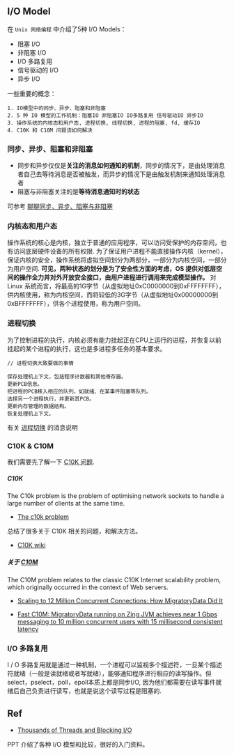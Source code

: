 
## I/O Model

在 `Unix 网络编程` 中介绍了5种 I/O Models：

- 阻塞 I/O
- 非阻塞 I/O
- I/O 多路复用
- 信号驱动的 I/O
- 异步 I/O

一些重要的概念：

```
1. IO模型中的同步、异步、阻塞和非阻塞
2. 5 种 IO 模型的工作机制：阻塞IO 非阻塞IO IO多路复用 信号驱动IO 异步IO
3. 操作系统的内核态和用户态, 进程切换, 线程切换, 进程的阻塞, fd, 缓存IO
4. C10K 和 C10M 问题该如何解决
```

### 同步、异步、阻塞和非阻塞

- 同步和异步仅仅是**关注的消息如何通知的机制**，同步的情况下，是由处理消息者自己去等待消息是否被触发，而异步的情况下是由触发机制来通知处理消息者
- 阻塞与非阻塞关注的是**等待消息通知时的状态**

可参考 [聊聊同步、异步、阻塞与非阻塞](https://www.jianshu.com/p/aed6067eeac9)

### 内核态和用户态

操作系统的核心是内核，独立于普通的应用程序，可以访问受保护的内存空间，也有访问底层硬件设备的所有权限. 为了保证用户进程不能直接操作内核（kernel），保证内核的安全，操作系统将虚拟空间划分为两部分，一部分为内核空间，一部分为用户空间. **可见，两种状态的划分是为了安全性方面的考虑，OS 提供对低层空间的操作全力并对外开放安全接口，由用户进程进行调用来完成模型操作。** 对 Linux 系统而言，将最高的1G字节（从虚拟地址0xC0000000到0xFFFFFFFF），供内核使用，称为内核空间，而将较低的3G字节（从虚拟地址0x00000000到0xBFFFFFFF），供各个进程使用，称为用户空间。

### 进程切换

为了控制进程的执行，内核必须有能力挂起正在CPU上运行的进程，并恢复以前挂起的某个进程的执行，这也是多进程多任务的基本要求。

```
// 进程切换大致要做的事情

保存处理机上下文，包括程序计数器和其他寄存器。
更新PCB信息。
把进程的PCB移入相应的队列，如就绪、在某事件阻塞等队列。
选择另一个进程执行，并更新其PCB。
更新内存管理的数据结构。
恢复处理机上下文。
```

有关 [进程切换](http://guojing.me/linux-kernel-architecture/posts/process-switch/) 的消息说明

### C10K & C10M

我们需要先了解一下 [C10K 问题](https://github.com/shniu/notes/blob/master/reading/network/C10K.md).

##### C10K

The C10k problem is the problem of optimising network sockets to handle a large number of clients at the same time.

- [The c10k problem](http://www.kegel.com/c10k.html)

总结了很多关于 C10K 相关的问题，和解决方法。

- [C10K wiki](https://en.wikipedia.org/wiki/C10k_problem)


##### 关于 [C10M](https://mrotaru.wordpress.com/2015/05/20/how-migratorydata-solved-the-c10m-problem-10-million-concurrent-connections-on-a-single-commodity-server/)

The C10M problem relates to the classic C10K Internet scalability problem, which originally occurred in the context of Web servers.

- [Scaling to 12 Million Concurrent Connections: How MigratoryData Did It](https://mrotaru.wordpress.com/2013/10/10/scaling-to-12-million-concurrent-connections-how-migratorydata-did-it/)

- [Fast C10M: MigratoryData running on Zing JVM achieves near 1 Gbps messaging to 10 million concurrent users with 15 millisecond consistent latency
](https://mrotaru.wordpress.com/2016/01/20/migratorydata-makes-its-c10m-scalability-record-more-robust-with-zing-jvm-achieve-near-1-gbps-messaging-to-10-million-concurrent-users-with-only-15-milliseconds-consistent-latency/)

### I/O 多路复用

I / O 多路复用就是通过一种机制，一个进程可以监视多个描述符，一旦某个描述符就绪（一般是读就绪或者写就绪），能够通知程序进行相应的读写操作。但select，pselect，poll，epoll本质上都是同步I/O, 因为他们都需要在读写事件就绪后自己负责进行读写，也就是说这个读写过程是阻塞的.

## Ref

- [Thousands of Threads and Blocking I/O](https://www.slideshare.net/e456/tyma-paulmultithreaded1)

PPT 介绍了各种 I/O 模型和比较，很好的入门资料。
